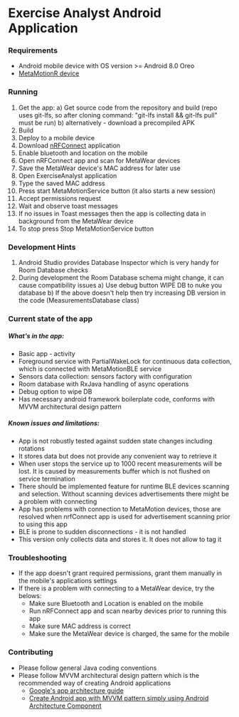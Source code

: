 # Exercise Analyst Android Application

### Requirements
* Android mobile device with OS version >= Android 8.0 Oreo
* [MetaMotionR device](https://mbientlab.com/metamotionr/#:~:text=The%20MetaMotionR%20(MMR)%20is%20a,in%2Ddepth%20analysis%20and%20visualization.)

### Running
1. Get the app:
a) Get source code from the repository and build (repo uses git-lfs, so after cloning command: "git-lfs install && git-lfs pull" must be run)
b) alternatively - download a precompiled APK
2. Build
3. Deploy to a mobile device
4. Download [nRFConnect](https://play.google.com/store/apps/details?id=no.nordicsemi.android.mcp&hl=en&gl=US) application
5. Enable bluetooth and location on the mobile
6. Open nRFConnect app and scan for MetaWear devices
7. Save the MetaWear device's MAC address for later use
8. Open ExerciseAnalyst application
9. Type the saved MAC address
10. Press start MetaMotionService button (it also starts a new session)
11. Accept permissions request
12. Wait and observe toast messages
13. If no issues in Toast messages then the app is collecting data in background from the MetaWear device
14. To stop press Stop MetaMotionService button

### Development Hints
1. Android Studio provides Database Inspector which is very handy for Room Database checks
2. During development the Room Database schema might change, it can cause compatibility issues
a) Use debug button WIPE DB to nuke you database
b) If the above doesn't help then try increasing DB version in the code (MeasurementsDatabase class)

### Current state of the app
##### What's in the app:
* Basic app - activity
* Foreground service with PartialWakeLock for continuous data collection, which is connected with MetaMotionBLE service
* Sensors data collection: sensors factory with configuration
* Room database with RxJava handling of async operations
* Debug option to wipe DB
* Has necessary android framework boilerplate code, conforms with MVVM architectural design pattern

##### Known issues and limitations:
* App is not robustly tested against sudden state changes including rotations
* It stores data but does not provide any convenient way to retrieve it
* When user stops the service up to 1000 recent measurements will be lost. It is caused by measurements buffer which is not flushed on service termination
* There should be implemented feature for runtime BLE devices scanning and selection. Without scanning devices advertisements there might be a problem with connecting
* App has problems with connection to MetaMotion devices, those are resolved when nrfConnect app is used for advertisement scanning prior to using this app
* BLE is prone to sudden disconnections - it is not handled
* This version only collects data and stores it. It does not allow to tag it

### Troubleshooting
* If the app doesn't grant required permissions, grant them manually in the mobile's applications settings
* If there is a problem with connecting to a MetaWear device, try the belows:
  * Make sure Bluetooth and Location is enabled on the mobile
  * Run nRFConnect app and scan nearby devices prior to running this app
  * Make sure MAC address is correct
  * Make sure the MetaWear device is charged, the same for the mobile

### Contributing
* Please follow general Java coding conventions
* Please follow MVVM architectural design pattern which is the recommended way of creating Android applications
  * [Google's app architecture guide](https://developer.android.com/jetpack/guide)
  * [Create Android app with MVVM pattern simply using Android Architecture Component](https://medium.com/hongbeomi-dev/create-android-app-with-mvvm-pattern-simply-using-android-architecture-component-529d983eaabe)
